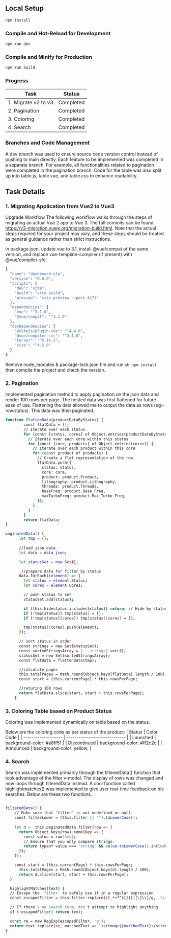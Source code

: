 ## Local Setup

```sh
npm install
```

### Compile and Hot-Reload for Development

```sh
npm run dev
```

### Compile and Minify for Production

```sh
npm run build
```

### Progress
| Task                | Status        |
| ------------------- | ------------- |
| 1. Migrate v2 to v3 | Completed     |
| 2. Pagination       | Completed     |
| 3. Coloring         | Completed     |
| 4. Search           | Completed     |

### Branches and Code Management

A dev branch was used to ensure source code version control instead of pushing to main directly. Each feature to be implemented was completed in a separate branch. For example, all functionalities related to pagination were completed in the pagination branch. Code for the table was also split up into table.js, table.vue, and table.css to enhance readability.

## Task Details
### 1. Migrating Application from Vue2 to Vue3

Upgrade Workflow
The following workflow walks through the steps of migrating an actual Vue 2 app to Vue 3. 
The full commits can be found https://v3-migration.vuejs.org/migration-build.html.
Note that the actual steps required for your project may vary, and these steps
should be treated as general guidance rather than strict instructions.

In package.json, update vue to 3.1, install @vue/compat of the same version,
and replace vue-template-compiler (if present) with @vue/compiler-sfc:

```sh
{
  "name": "dashboard-sla",
  "version": "0.0.0",
  "scripts": {
    "dev": "vite",
    "build": "vite build",
    "preview": "vite preview --port 4173"
  },
  "dependencies": {
    "vue": "^3.1.0",
    "@vue/compat": "^3.1.0"
  },
  "devDependencies": {
    "@vitejs/plugin-vue": "^4.4.0",
    "@vue/compiler-sfc": "^3.1.0",
    "terser": "^5.14.2",
    "vite": "^4.5.0"
  }
}
```

Remove node_modules & package-lock.json file and run ```sh npm install ``` then compile the project and check the version.

### 2. Pagination
Implemented pagination method to apply pagination on the json data and render 100 rows per page. The nested data was first flattened for future ease of use. Flattening the data allowed me to output the data as rows (eg:- row.status). This data was then paginated. 

```sh
function flattenData(productDataByStatus) {
        const flatData = [];
        // Iterate over each status
        for (const [status, cores] of Object.entries(productDataByStatus)) {
          // Iterate over each core within this status
          for (const [core, products] of Object.entries(cores)) {
            // Iterate over each product within this core
            for (const product of products) {
              // Create a flat representation of the row
              flatData.push({
                status: status,
                core: core,
                product: product.Product,
                lithography: product.Lithography,
                threads: product.Threads,
                baseFreq: product.Base_Freq,
                maxTurboFreq: product.Max_Turbo_Freq,
              });
            }
          }
        }
        return flatData;
}
```

```sh
paginatedData() {
      let tmp = {};
    
      //load json data  
      let data = data_json;

      let statusSet = new Set();

       //prepare data for filter by status 
      data.forEach((element) => {
        let status = element.Status;
        let cores = element.Cores;

        // push status to set
        statusSet.add(status);

        if (this.hidestatus.includes(status)) return; // Hide by status
        if (!tmp[status]) tmp[status] = {};
        if (!tmp[status][cores]) tmp[status][cores] = [];

        tmp[status][cores].push(element);
      });

      // sort status in order
      const strings = new Set(statusSet);
      const sortedStringsArray = [...strings].sort();
      statusSet = new Set(sortedStringsArray);
      const flatData = flattenData(tmp);

      //calculate pages 
      this.totalPages = Math.round(Object.keys(flatData).length / 100);
      const start = (this.currentPage) * this.rowsPerPage;

      //returing 100 rows
      return flatData.slice(start, start + this.rowsPerPage);
    }
```

### 3. Coloring Table based on Product Status
Coloring was implemented dynamically on table based on the status.

Below are the coloring code as per status of the product:
| Status                | Color Code                    |
| -------------------   | ----------------------------- |
| Launched              | background-color: #a8ff51     |
| Discontinued          | background-color: #ff2c2c     |
| Announced             | background-color: yellow;     |

### 4. Search

Search was implemented primarily through the filteredData() function that took advantage of the filter v-model. The display of rows was changed and now loops through filteredData instead. A cool function called highlightmatches() was implemented to give user real-time feedback on his searches. Below are these two functions.

```sh

filteredData() {
    // Make sure that `filter` is not undefined or null.
    const filterLower = (this.filter || "").toLowerCase();
    
    let d =  this.paginatedData.filter(row => {
      return Object.keys(row).some(key => {
        const value = row[key];
        // Ensure that you only compare strings.
        return typeof value === 'string' && value.toLowerCase().includes(filterLower);
      });
    });

    const start = (this.currentPage) * this.rowsPerPage;
      this.totalPages = Math.round(Object.keys(d).length / 100);
      return d.slice(start, start + this.rowsPerPage);
  }

  highlightMatches(text) {
  // Escape the 'filter' to safely use it in a regular expression
  const escapedFilter = this.filter.replace(/[.*+?^${}()|[\]\\]/g, '\\$&');

  // If there's no search term, don't attempt to highlight anything
  if (!escapedFilter) return text;

  const re = new RegExp(escapedFilter, 'g');
  return text.replace(re, matchedText => `<strong>${matchedText}</strong>`);
}

```
